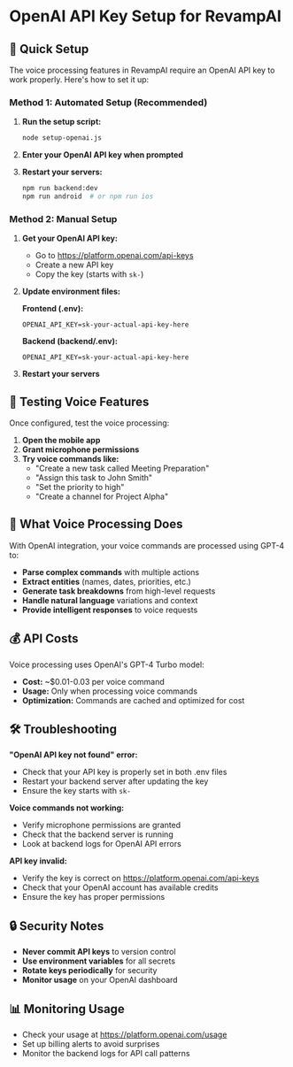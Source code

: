 # OpenAI API Key Setup for RevampAI

## 🔑 Quick Setup

The voice processing features in RevampAI require an OpenAI API key to work properly. Here's how to set it up:

### Method 1: Automated Setup (Recommended)

1. **Run the setup script:**
   ```bash
   node setup-openai.js
   ```

2. **Enter your OpenAI API key when prompted**

3. **Restart your servers:**
   ```bash
   npm run backend:dev
   npm run android  # or npm run ios
   ```

### Method 2: Manual Setup

1. **Get your OpenAI API key:**
   - Go to https://platform.openai.com/api-keys
   - Create a new API key
   - Copy the key (starts with `sk-`)

2. **Update environment files:**
   
   **Frontend (.env):**
   ```env
   OPENAI_API_KEY=sk-your-actual-api-key-here
   ```
   
   **Backend (backend/.env):**
   ```env
   OPENAI_API_KEY=sk-your-actual-api-key-here
   ```

3. **Restart your servers**

## 🧪 Testing Voice Features

Once configured, test the voice processing:

1. **Open the mobile app**
2. **Grant microphone permissions**
3. **Try voice commands like:**
   - "Create a new task called Meeting Preparation"
   - "Assign this task to John Smith"
   - "Set the priority to high"
   - "Create a channel for Project Alpha"

## 🎯 What Voice Processing Does

With OpenAI integration, your voice commands are processed using GPT-4 to:

- **Parse complex commands** with multiple actions
- **Extract entities** (names, dates, priorities, etc.)
- **Generate task breakdowns** from high-level requests
- **Handle natural language** variations and context
- **Provide intelligent responses** to voice requests

## 💰 API Costs

Voice processing uses OpenAI's GPT-4 Turbo model:
- **Cost:** ~$0.01-0.03 per voice command
- **Usage:** Only when processing voice commands
- **Optimization:** Commands are cached and optimized for cost

## 🛠️ Troubleshooting

**"OpenAI API key not found" error:**
- Check that your API key is properly set in both .env files
- Restart your backend server after updating the key
- Ensure the key starts with `sk-`

**Voice commands not working:**
- Verify microphone permissions are granted
- Check that the backend server is running
- Look at backend logs for OpenAI API errors

**API key invalid:**
- Verify the key is correct on https://platform.openai.com/api-keys
- Check that your OpenAI account has available credits
- Ensure the key has proper permissions

## 🔒 Security Notes

- **Never commit API keys** to version control
- **Use environment variables** for all secrets
- **Rotate keys periodically** for security
- **Monitor usage** on your OpenAI dashboard

## 📊 Monitoring Usage

- Check your usage at https://platform.openai.com/usage
- Set up billing alerts to avoid surprises
- Monitor the backend logs for API call patterns